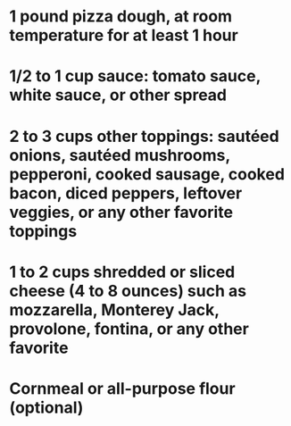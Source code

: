 # 1 pound pizza dough, at room temperature for at least 1 hour
# 1/2 to 1 cup sauce: tomato sauce, white sauce, or other spread
# 2 to 3 cups other toppings: sautéed onions, sautéed mushrooms, pepperoni, cooked sausage, cooked bacon, diced peppers, leftover veggies, or any other favorite toppings
# 1 to 2 cups shredded or sliced cheese (4 to 8 ounces) such as mozzarella, Monterey Jack, provolone, fontina, or any other favorite
# Cornmeal or all-purpose flour (optional)